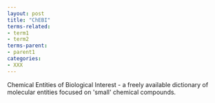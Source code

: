```yaml
---
layout: post
title: "ChEBI"
terms-related:
- term1
- term2
terms-parent:
- parent1
categories:
- XXX
---
```


Chemical Entities of Biological Interest - a freely available dictionary of molecular entities focused on 'small' chemical compounds. 
